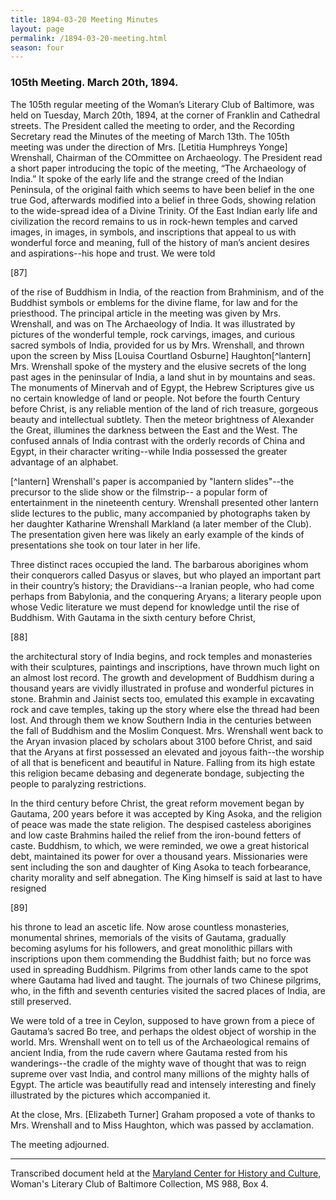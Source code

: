 ```yaml
---
title: 1894-03-20 Meeting Minutes
layout: page
permalink: /1894-03-20-meeting.html
season: four
---
```

### 105th Meeting. March 20th, 1894.

The 105th regular meeting of the Woman’s Literary Club of Baltimore, was held on Tuesday, March 20th, 1894, at the corner of Franklin and Cathedral streets. The President called the meeting to order, and the Recording Secretary read the Minutes of the meeting of March 13th. The 105th meeting was under the direction of Mrs. [Letitia Humphreys Yonge] Wrenshall, Chairman of the COmmittee on Archaeology. The President read a short paper introducing the topic of the meeting, “The Archaeology of India.” It spoke of the early life and the strange creed of the Indian Peninsula, of the original faith which seems to have been belief in the one true God, afterwards modified into a belief in three Gods, showing relation to the wide-spread idea of a Divine Trinity. Of the East Indian early life and civilization the record remains to us in rock-hewn temples and carved images, in images, in symbols, and inscriptions that appeal to us with wonderful force and meaning, full of the history of man’s ancient desires and aspirations--his hope and trust. We were told

[87]

of the rise of Buddhism in India, of the reaction from Brahminism, and of the Buddhist symbols or emblems for the divine flame, for law and for the priesthood. The principal article in the meeting was given by Mrs. Wrenshall, and was on The Archaeology of India. It was illustrated by pictures of the wonderful temple, rock carvings, images, and curious sacred symbols of India, provided for us by Mrs. Wrenshall, and thrown upon the screen by Miss [Louisa Courtland Osburne] Haughton[^lantern] Mrs. Wrenshall spoke of the mystery and the elusive secrets of the long past ages in the peninsular of India, a land shut in by mountains and seas. The monuments of Minervah and of Egypt, the Hebrew Scriptures give us no certain knowledge of land or people. Not before the fourth Century before Christ, is any reliable mention of the land of rich treasure, gorgeous beauty and intellectual subtlety. Then the meteor brightness of Alexander the Great, illumines the darkness between the East and the West. The confused annals of India contrast with the orderly records of China and Egypt, in their character writing--while India possessed the greater advantage of an alphabet.

[^lantern] Wrenshall's paper is accompanied by "lantern slides"--the precursor to the slide show or the filmstrip-- a popular form of entertainment in the nineteenth century. Wrenshall presented other lantern slide lectures to the public, many accompanied by photographs taken by her daughter Katharine Wrenshall Markland (a later member of the Club). The presentation given here was likely an early example of the kinds of presentations she took on tour later in her life.

Three distinct races occupied the land. The barbarous aborigines whom their conquerors called Dasyus or slaves, but who played an important part in their country’s history; the Dravidians--a Iranian people, who had come perhaps from Babylonia, and the conquering Aryans; a literary people upon whose Vedic literature we must depend for knowledge until the rise of Buddhism. With Gautama in the sixth century before Christ,

[88]

the architectural story of India begins, and rock temples and monasteries with their sculptures, paintings and inscriptions, have thrown much light on an almost lost record. The growth and development of Buddhism during a thousand years are vividly illustrated in profuse and wonderful pictures in stone. Brahmin and Jainist sects too, emulated this example in excavating rock and cave temples, taking up the story where else the thread had been lost. And through them we know Southern India in the centuries between the fall of Buddhism and the Moslim Conquest. Mrs. Wrenshall went back to the Aryan invasion placed by scholars about 3100 before Christ, and said that the Aryans at first possessed an elevated and joyous faith--the worship of all that is beneficent and beautiful in Nature. Falling from its high estate this religion became debasing and degenerate bondage, subjecting the people to paralyzing restrictions.

In the third century before Christ, the great reform movement began by Gautama, 200 years before it was accepted by King Asoka, and the religion of peace was made the state religion. The despised casteless aborigines and low caste Brahmins hailed the relief from the iron-bound fetters of caste. Buddhism, to which, we were reminded, we owe a great historical debt, maintained its power for over a thousand years. Missionaries were sent including the son and daughter of King Asoka to teach forbearance, charity morality and self abnegation. The King himself is said at last to have resigned

[89]

his throne to lead an ascetic life. Now arose countless monasteries, monumental shrines, memorials of the visits of Gautama, gradually becoming asylums for his followers, and great monolithic pillars with inscriptions upon them commending the Buddhist faith; but no force was used in spreading Buddhism. Pilgrims from other lands came to the spot where Gautama had lived and taught. The journals of two Chinese pilgrims, who, in the fifth and seventh centuries visited the sacred places of India, are still preserved.

We were told of a tree in Ceylon, supposed to have grown from a piece of Gautama’s sacred Bo tree, and perhaps the oldest object of worship in the world. Mrs. Wrenshall went on to tell us of the Archaeological remains of ancient India, from the rude cavern where Gautama rested from his wanderings--the cradle of the mighty wave of thought that was to reign supreme over vast India, and control many millions of the mighty halls of Egypt. The article was beautifully read and intensely interesting and finely illustrated by the pictures which accompanied it.

At the close, Mrs. [Elizabeth Turner] Graham proposed a vote of thanks to Mrs. Wrenshall and to Miss Haughton, which was passed by acclamation.

The meeting adjourned.
<hr>

Transcribed document held at the [Maryland Center for History and Culture](http://mdhs.org/), Woman's Literary Club of Baltimore Collection, MS 988, Box 4. 